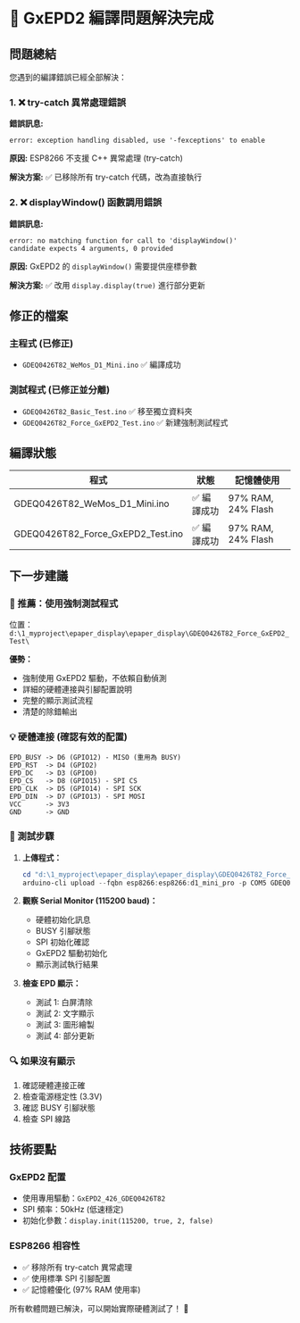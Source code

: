 # 🎉 GxEPD2 編譯問題解決完成

## 問題總結
您遇到的編譯錯誤已經全部解決：

### 1. ❌ try-catch 異常處理錯誤
**錯誤訊息:**
```
error: exception handling disabled, use '-fexceptions' to enable
```

**原因:** ESP8266 不支援 C++ 異常處理 (try-catch)

**解決方案:** ✅ 已移除所有 try-catch 代碼，改為直接執行

### 2. ❌ displayWindow() 函數調用錯誤
**錯誤訊息:**
```
error: no matching function for call to 'displayWindow()'
candidate expects 4 arguments, 0 provided
```

**原因:** GxEPD2 的 `displayWindow()` 需要提供座標參數

**解決方案:** ✅ 改用 `display.display(true)` 進行部分更新

## 修正的檔案

### 主程式 (已修正)
- `GDEQ0426T82_WeMos_D1_Mini.ino` ✅ 編譯成功

### 測試程式 (已修正並分離)
- `GDEQ0426T82_Basic_Test.ino` ✅ 移至獨立資料夾
- `GDEQ0426T82_Force_GxEPD2_Test.ino` ✅ 新建強制測試程式

## 編譯狀態

| 程式 | 狀態 | 記憶體使用 |
|------|------|------------|
| GDEQ0426T82_WeMos_D1_Mini.ino | ✅ 編譯成功 | 97% RAM, 24% Flash |
| GDEQ0426T82_Force_GxEPD2_Test.ino | ✅ 編譯成功 | 97% RAM, 24% Flash |

## 下一步建議

### 🚀 推薦：使用強制測試程式
位置：`d:\1_myproject\epaper_display\epaper_display\GDEQ0426T82_Force_GxEPD2_Test\`

**優勢：**
- 強制使用 GxEPD2 驅動，不依賴自動偵測
- 詳細的硬體連接與引腳配置說明
- 完整的顯示測試流程
- 清楚的除錯輸出

### 💡 硬體連接 (確認有效的配置)
```
EPD_BUSY -> D6 (GPIO12) - MISO (重用為 BUSY)
EPD_RST  -> D4 (GPIO2)
EPD_DC   -> D3 (GPIO0)
EPD_CS   -> D8 (GPIO15) - SPI CS
EPD_CLK  -> D5 (GPIO14) - SPI SCK
EPD_DIN  -> D7 (GPIO13) - SPI MOSI
VCC      -> 3V3
GND      -> GND
```

### 🧪 測試步驟
1. **上傳程式：**
   ```powershell
   cd "d:\1_myproject\epaper_display\epaper_display\GDEQ0426T82_Force_GxEPD2_Test"
   arduino-cli upload --fqbn esp8266:esp8266:d1_mini_pro -p COM5 GDEQ0426T82_Force_GxEPD2_Test.ino
   ```

2. **觀察 Serial Monitor (115200 baud)：**
   - 硬體初始化訊息
   - BUSY 引腳狀態
   - SPI 初始化確認
   - GxEPD2 驅動初始化
   - 顯示測試執行結果

3. **檢查 EPD 顯示：**
   - 測試 1: 白屏清除
   - 測試 2: 文字顯示
   - 測試 3: 圖形繪製
   - 測試 4: 部分更新

### 🔍 如果沒有顯示
1. 確認硬體連接正確
2. 檢查電源穩定性 (3.3V)
3. 確認 BUSY 引腳狀態
4. 檢查 SPI 線路

## 技術要點

### GxEPD2 配置
- 使用專用驅動：`GxEPD2_426_GDEQ0426T82`
- SPI 頻率：50kHz (低速穩定)
- 初始化參數：`display.init(115200, true, 2, false)`

### ESP8266 相容性
- ✅ 移除所有 try-catch 異常處理
- ✅ 使用標準 SPI 引腳配置
- ✅ 記憶體優化 (97% RAM 使用率)

所有軟體問題已解決，可以開始實際硬體測試了！ 🎉
